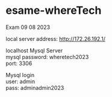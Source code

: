 # esame-whereTech
Exam 09 08 2023<br>

local server address: http://172.26.192.1/<br>

localhost Mysql Server <br>
mysql password: wheretech2023<br>
port: 3306<br>

Mysql login<br>
user: admin<br>
pass: adminadmin2023<br>
